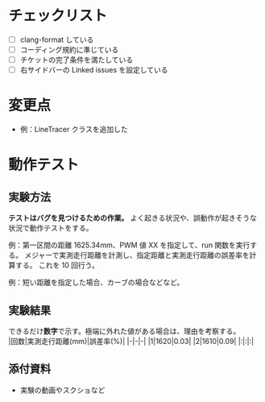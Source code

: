 # チェックリスト

- [ ] clang-format している
- [ ] コーディング規約に準じている
- [ ] チケットの完了条件を満たしている
- [ ] 右サイドバーの Linked issues を設定している

# 変更点

- 例：LineTracer クラスを追加した

# 動作テスト

## 実験方法

**テストはバグを見つけるための作業。**
よく起きる状況や、誤動作が起きそうな状況で動作テストをする。

例：第一区間の距離 1625.34mm、PWM 値 XX を指定して、run 関数を実行する。
メジャーで実測走行距離を計測し、指定距離と実測走行距離の誤差率を計算する。
これを 10 回行う。

例：短い距離を指定した場合、カーブの場合などなど。

## 実験結果

できるだけ**数字**で示す。極端に外れた値がある場合は、理由を考察する。  
|回数|実測走行距離(mm)|誤差率(%)|
|-|-|-|
|1|1620|0.03|
|2|1610|0.09|
|:|:|:|

## 添付資料

- 実験の動画やスクショなど
